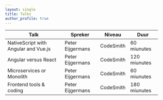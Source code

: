 ```yaml
---
layout: single
title: Talks
author_profile: true
---
```


| Talk | Spreker | Niveau | Duur |
|-------|--------|---------|---------|
| NativeScript with Angular and Vue.js | Peter Eijgermans | CodeSmith | 60 miunutes
| Angular versus React | Peter Eijgermans | CodeSmith | 120 miunutes
| Microservices or Monolith | Peter Eijgermans | CodeSmith | 60 miunutes
| Frontend tools & coding | Peter Eijgermans | CodeSmith | 180 miunutes
